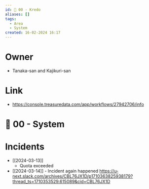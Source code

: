 ```yaml
---
id: 🕎 00 - Kredo
aliases: []
tags:
  - Area
  - System
created: 16-02-2024 16:17
---
```

# Owner
* Tanaka-san and Kajikuri-san

# Link
* https://console.treasuredata.com/app/workflows/27942706/info

# 🕎 00 - System

# Incidents
* [[2024-03-13]]
	* Quota exceeded
* [[2024-03-14]] - Incident again happened https://u-next.slack.com/archives/CBL76JX1D/p1710363825938179?thread_ts=1710353529.615089&cid=CBL76JX1D